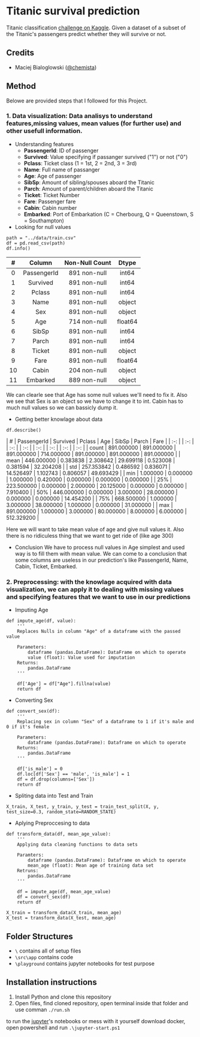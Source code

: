 # Titanic survival prediction
Titanic classification [challenge on Kaggle](https://www.kaggle.com/c/titanic).
Given a dataset of a subset of the Titanic's passengers predict whether they will survive or not.

## Credits
* Maciej Bialoglowski  ([@chemista](https://github.com/chemista))

## Method
Belowe are provided steps that I followed for this Project.

### 1. **Data visualization**: Data analisys to understand features,missing values, mean values (for further use) and other usefull information.
- Understanding features
    - **PassengerId**: ID of passenger
    - **Survived**: Value specifying if passanger survived ("1") or not ("0")
    - **Pclass**: Ticket class (1 = 1st, 2 = 2nd, 3 = 3rd)
    - **Name**: Full name of passanger
    - **Age**: Age of passenger
    - **SibSp**: Amount of sibling/spouses aboard the Titanic
    - **Parch**: Amount of parent/children aboard the Titanic
    - **Ticket**: Ticket Number
    - **Fare**: Passenger fare
    - **Cabin**: Cabin number
    - **Embarked**: Port of Embarkation (C = Cherbourg, Q = Queenstown, S = Southampton)
- Looking for null values
```
path = "../data/train.csv"
df = pd.read_csv(path)
df.info()
```
| # |  Column   |    Non-Null Count | Dtype |  
| :-: | :-: | :-: | :-: |
| 0 |  PassengerId | 891 non-null  |  int64 | 
| 1 |  Survived  |   891 non-null  |  int64 | 
| 2 |  Pclass    |   891 non-null  |  int64 | 
| 3 |  Name      |   891 non-null  |  object | 
| 4 |  Sex       |   891 non-null  |  object |
| 5 |  Age       |   714 non-null  |  float64 |
| 6 |  SibSp     |   891 non-null  |  int64 | 
| 7 |  Parch     |   891 non-null  |  int64 | 
| 8 | Ticket     |   891 non-null  |  object |
| 9 | Fare       |   891 non-null  |  float64 |
| 10 | Cabin      |   204 non-null  |  object |
| 11 | Embarked   |   889 non-null  |  object |

We can clearle see that Age has some null values we'll need to fix it. Also we see that Sex is an object so we have to change it to int. Cabin has to much null values so we can bassicly dump it.
- Getting better knowlage about data
```
df.describe()
```
| # | PassengerId |	Survived | Pclass | Age | SibSp | Parch | Fare |
| :-: | | :-: | | :-: | | :-: | | :-: | | :-: | | :-: | | :-: |
| count |	891.000000 |	891.000000 |	891.000000 |	714.000000 |	891.000000 |	891.000000 |	891.000000 |
| mean |	446.000000 |	0.383838 |	2.308642 |	29.699118 |	0.523008 |	0.381594 |	32.204208 |
| std |	257.353842 |	0.486592 |	0.836071 |	14.526497 |	1.102743 |	0.806057 |	49.693429 |
| min |	1.000000 |	0.000000 |	1.000000 |	0.420000 |	0.000000 |	0.000000 |	0.000000 |
| 25% |	223.500000 |	0.000000 |	2.000000 |	20.125000 |	0.000000 |	0.000000 |	7.910400 |
| 50% |	446.000000 |	0.000000 |	3.000000 |	28.000000 |	0.000000 |	0.000000 |	14.454200 |
| 75% |	668.500000 |	1.000000 |	3.000000 |	38.000000 |	1.000000 |	0.000000 |	31.000000 |
| max |	891.000000 |	1.000000 |	3.000000 |	80.000000 |	8.000000 |	6.000000 |	512.329200 |

Here we will want to take mean value of age and give null values it. Also there is no ridiculess thing that we want to get ride of (like age 300)

- Conclusion
We have to process null values in Age simplest and used way is to fill them with mean value. We can come to a conclusion that some columns are useless in our prediction's like PassengerId, Name, Cabin, Ticket, Embarked.

### 2. **Preprocessing**: with the knowlage acquired with data visualization, we can apply it to dealing with missing values and specifying features that we want to use in our predictions

- Imputing Age
```
def impute_age(df, value):
    '''
    Replaces Nulls in column "Age" of a dataframe with the passed value

    Parameters:
        dataframe (pandas.DataFrame): DataFrame on which to operate
        value (float): Value used for imputation
    Returns:
        pandas.DataFrame
    '''

    df['Age'] = df["Age"].fillna(value)
    return df
```

- Converting Sex 
```
def convert_sex(df):
    '''
    Replacing sex in column "Sex" of a dataframe to 1 if it's male and 0 if it's female

    Parameters:
        dataframe (pandas.DataFrame): Dataframe on which to operate
    Returns:
        pandas.DataFrame
    '''

    df['is_male'] = 0
    df.loc[df['Sex'] == 'male', 'is_male'] = 1
    df = df.drop(columns=['Sex'])
    return df
```

- Spliting data into Test and Train
```
X_train, X_test, y_train, y_test = train_test_split(X, y, test_size=0.3, random_state=RANDOM_STATE)
```

- Aplying Preproccesing to data
```
def transform_data(df, mean_age_value):
    '''
    Applying data cleaning functions to data sets

    Paramters:
        dataframe (pandas.DataFrame): Dataframe on which to operate
        mean_age (float): Mean age of training data set
    Retruns:
        pandas.DataFrame
    '''

    df = impute_age(df, mean_age_value)
    df = convert_sex(df)
    return df

X_train = transform_data(X_train, mean_age)
X_test = transform_data(X_test, mean_age)
```

## Folder Structures
* `\` contains all of setup files
* `\src\app` contains code
* `\playground` contains jupyter notebooks for test purpose

## Installation instructions
1. Install Python and clone this repository
2. Open files, find cloned repository, open terminal inside that folder and use comman `./run.sh`

to run the [jupyter](http://jupyter.org/)'s notebooks or mess with it yourself download docker, open powershell and run `.\jupyter-start.ps1`
